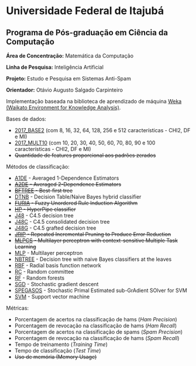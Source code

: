 # Universidade Federal de Itajubá
## Programa de Pós-graduação em Ciência da Computação

**Área de Concentração:** Matemática da Computação

**Linha de Pesquisa:** Inteligência Artificial

**Projeto:** Estudo e Pesquisa em Sistemas Anti-Spam

**Orientador:** Otávio Augusto Salgado Carpinteiro

Implementação baseada na biblioteca de aprendizado de máquina [Weka (Waikato Environment for Knowledge Analysis)](http://www.cs.waikato.ac.nz/ml/weka/).

Bases de dados:
- [2017_BASE2](https://github.com/marcelovca90/anti-spam-weka-data/tree/master/2017_BASE2) (com 8, 16, 32, 64, 128, 256 e 512 características - CHI2, DF e MI)
- [2017_MULT10](https://github.com/marcelovca90/anti-spam-weka-data/tree/master/2017_MULT10) (com 10, 20, 30, 40, 50, 60, 70, 80, 90 e 100 características - CHI2, DF e MI)
- ~~Quantidade de features proporcional aos padrões zerados~~

Métodos de classificação:
- [A1DE](http://weka.sourceforge.net/packageMetaData/AnDE/index.html) - Averaged 1-Dependence Estimators
- ~~[A2DE](http://weka.sourceforge.net/packageMetaData/AnDE/index.html) - Averaged 2-Dependence Estimators~~
- ~~[BFTREE](http://weka.sourceforge.net/doc.packages/bestFirstTree/weka/classifiers/trees/BFTree.html) - Best-first tree~~
- [DTNB](http://weka.sourceforge.net/doc.stable/weka/classifiers/rules/DTNB.html) - Decision Table/Naive Bayes hybrid classifier
- ~~[FURIA](http://weka.sourceforge.net/packageMetaData/fuzzyUnorderedRuleInduction/index.html) - Fuzzy Unordered Rule Induction Algorithm~~
- ~~[HP](http://weka.sourceforge.net/doc.packages/hyperPipes/weka/classifiers/misc/HyperPipes.html) - HyperPipe classifier~~
- [J48](http://weka.sourceforge.net/doc.dev/weka/classifiers/trees/J48.html) - C4.5 decision tree
- [J48C](http://weka.sourceforge.net/packageMetaData/J48Consolidated/index.html) - C4.5 consolidated decision tree
- [J48G](http://weka.sourceforge.net/doc.packages/J48graft/weka/classifiers/trees/J48graft.html) - C4.5 grafted decision tree
- ~~[JRIP](http://weka.sourceforge.net/doc.stable/weka/classifiers/rules/JRip.html) - Repeated Incremental Pruning to Produce Error Reduction~~
- ~~[MLPCS](http://weka.sourceforge.net/doc.packages/multilayerPerceptronCS/weka/classifiers/functions/MultilayerPerceptronCS.html) - Multilayer perceptron with context-sensitive Multiple Task Learning~~
- [MLP](http://weka.sourceforge.net/doc.dev/weka/classifiers/functions/MultilayerPerceptron.html) - Multilayer perceptron
- [NBTREE](http://weka.sourceforge.net/doc.stable/weka/classifiers/trees/NBTree.html) - Decision tree with naive Bayes classifiers at the leaves
- [RBF](http://weka.sourceforge.net/doc.packages/RBFNetwork/weka/classifiers/functions/RBFClassifier.html) - Radial basis function network
- [RC](http://weka.sourceforge.net/doc.dev/weka/classifiers/meta/RandomCommittee.html) - Random committee
- [RF](http://weka.sourceforge.net/doc.dev/weka/classifiers/trees/RandomForest.html) - Random forests
- [SGD](http://weka.sourceforge.net/doc.dev/weka/classifiers/functions/SGD.html) - Stochastic gradient descent
- [SPEGASOS](http://weka.sourceforge.net/doc.stable/weka/classifiers/functions/SPegasos.html) - Stochastic Primal Estimated sub-GrAdient SOlver for SVM
- [SVM](http://weka.sourceforge.net/doc.stable/weka/classifiers/functions/LibSVM.html) - Support vector machine

Métricas:
- Porcentagem de acertos na classificação de hams (*Ham Precision*)
- Porcentagem de revocação na classificação de hams (*Ham Recall*)
- Porcentagem de acertos na classificação de spams (*Spam Precision*)
- Porcentagem de revocação na classificação de hams (*Spam Recall*)
- Tempo de treinamento (*Training Time*)
- Tempo de classificação (*Test Time*)
- ~~Uso de memória (Memory Usage)~~
